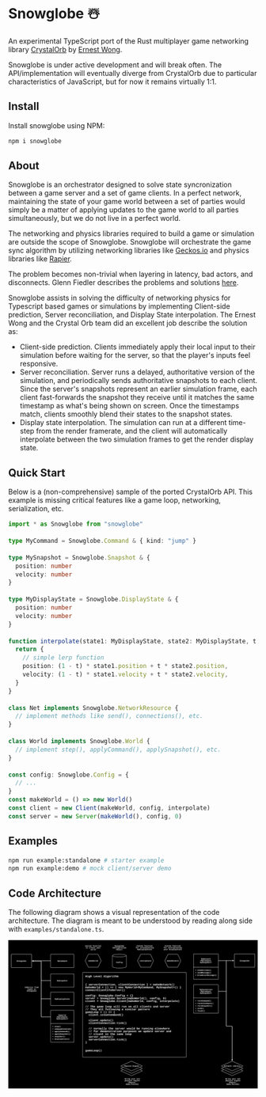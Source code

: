 # Snowglobe ☃️

An experimental TypeScript port of the Rust multiplayer game networking library [CrystalOrb](https://github.com/ErnWong/crystalorb) by [Ernest Wong](https://ernestwong.nz/).

Snowglobe is under active development and will break often. The API/implementation will eventually diverge from CrystalOrb due to particular characteristics of JavaScript, but for now it remains virtually 1:1.

## Install

Install snowglobe using NPM:

```sh
npm i snowglobe
```

## About

Snowglobe is an orchestrator designed to solve state syncronization between a game server and a set of game clients. In a perfect network, maintaining the state of your game world between a set of parties would simply be a matter of applying updates to the game world to all parties simultaneously, but we do not live in a perfect world.

The networking and physics libraries required to build a game or simulation are outside the scope of Snowglobe. Snowglobe will orchestrate the game sync algorithm by utilizing networking libraries like [Geckos.io](https://github.com/geckosio/geckos.io) and physics libraries like [Rapier](https://rapier.rs/).

The problem becomes non-trivial when layering in latency, bad actors, and disconnects. Glenn Fiedler describes the problems and solutions [here](https://gafferongames.com/post/introduction_to_networked_physics/).

Snowglobe assists in solving the difficulty of networking physics for Typescript based games or simulations by implementing Client-side prediction, Server reconciliation, and Display State interpolation. The Ernest Wong and the Crystal Orb team did an excellent job describe the solution as:

- Client-side prediction. Clients immediately apply their local input to their simulation before waiting for the server, so that the player's inputs feel responsive.
- Server reconciliation. Server runs a delayed, authoritative version of the simulation, and periodically sends authoritative snapshots to each client. Since the server's snapshots represent an earlier simulation frame, each client fast-forwards the snapshot they receive until it matches the same timestamp as what's being shown on screen. Once the timestamps match, clients smoothly blend their states to the snapshot states.
- Display state interpolation. The simulation can run at a different time-step from the render framerate, and the client will automatically interpolate between the two simulation frames to get the render display state.

## Quick Start

Below is a (non-comprehensive) sample of the ported CrystalOrb API. This example is missing critical features like a game loop, networking, serialization, etc.

```ts
import * as Snowglobe from "snowglobe"

type MyCommand = Snowglobe.Command & { kind: "jump" }

type MySnapshot = Snowglobe.Snapshot & {
  position: number
  velocity: number
}

type MyDisplayState = Snowglobe.DisplayState & {
  position: number
  velocity: number
}

function interpolate(state1: MyDisplayState, state2: MyDisplayState, t: number) {
  return {
    // simple lerp function
    position: (1 - t) * state1.position + t * state2.position,
    velocity: (1 - t) * state1.velocity + t * state2.velocity,
  }
}

class Net implements Snowglobe.NetworkResource {
  // implement methods like send(), connections(), etc.
}

class World implements Snowglobe.World {
  // implement step(), applyCommand(), applySnapshot(), etc.
}

const config: Snowglobe.Config = {
  // ...
}
const makeWorld = () => new World()
const client = new Client(makeWorld, config, interpolate)
const server = new Server(makeWorld(), config, 0)
```

## Examples

```sh
npm run example:standalone # starter example
npm run example:demo # mock client/server demo
```

## Code Architecture

The following diagram shows a visual representation of the code architecture. The diagram is meant to be understood by reading along side with `examples/standalone.ts`.

![Snowglobe Diagram](./docs/architecture.png)
